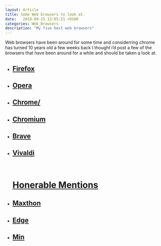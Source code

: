```yaml
---
layout: Article
title: Some Web browsers to look at.
date:   2018-09-15 12:05:21 +0100
categories: Web_Browsers
description: "My five best web browsers"
---
```



<p>Web browsers have been around for some time and considerring chrome has turned 10 years old a few weeks back I thought i’d post a few of the browsers that have been around for a while and should be taken a look at.</p>


<ul>
<a class="post-link" href="https://www.mozilla.org/en-US/firefox/" target="_blank"><li><h2>Firefox</h2></li></a>



<a class="post-link" href="https://www.opera.com/" target="_blank"><li><h2>Opera</h2></li></a>



<a class="post-link" href="https://www.google.com/chrome/" target="_blank"><li><h2>Chrome/</h2></li></a><a class="post-link" href="https://www.chromium.org/Home" target="_blank"><li><h2>Chromium</h2></li></a>


<a class="post-link" href="https://brave.com/" target="_blank"><li><h2>Brave</h2></li></a>


<a class="post-link" href="https://vivaldi.com/" target="_blank"><li><h2>Vivaldi</h2></li></a>


<br>
<h1><u>Honerable Mentions</u></h1>




<li>
<a href="http://www.maxthon.com/" target="_blank"><h2>Maxthon</h2>
</a>
</li>

<li>
<a href="https://www.microsoft.com/en-us/windows/microsoft-edge"><h2>Edge</h2></a>
</li>

<li> <a href="https://minbrowser.github.io/min/tour/"><h2>Min</h2></a></li>


</ul>
